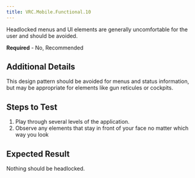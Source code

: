 ```yaml
---
title: VRC.Mobile.Functional.10
---
```


Headlocked menus and UI elements are generally uncomfortable for the user and should be avoided.

**Required** - No, Recommended

## Additional Details

This design pattern should be avoided for menus and status information, but may be appropriate for elements like gun reticules or cockpits.

## Steps to Test

1. Play through several levels of the application.
2. Observe any elements that stay in front of your face no matter which way you look


## Expected Result

Nothing should be headlocked.
